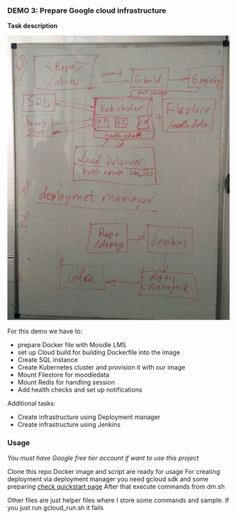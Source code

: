 ### DEMO 3: Prepare Google cloud infrastructure

**Task description**

![task scheme](demo-3.png)

For this demo we have to:
- prepare Docker file with Moodle LMS
- set up Cloud build for building Dockerfile into the image
- Create SQL instance
- Create Kubernetes cluster and provision it with our image
- Mount Filestore for moodledata
- Mount Redis for handling session
- Add health checks and set up notifications

Additional tasks:
- Create infrastructure using Deployment manager
- Create infrastructure using Jenkins

### Usage
*You must have Google free tier account if want to use this project*

Clone this repo
Docker image and script are ready for usage
For creating deployment via deployment manager you need gcloud sdk and some preparing [check quickstart page](https://cloud.google.com/deployment-manager/docs/quickstart)
After that execute commands from dm.sh

Other files are just helper files where I store some commands and sample. If you just run gcloud_run.sh it fails
